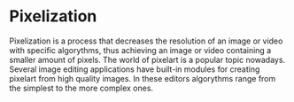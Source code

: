 # Pixelization
Pixelization is a process that decreases the resolution of an image or video with specific algorythms, thus achieving an image or video containing a smaller amount of pixels. The world of pixelart is a popular topic nowadays. Several image editing applications have built-in modules for creating pixelart from high quality images. In these editors algorythms range from the simplest to the more complex ones.
